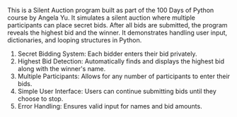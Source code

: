 This is a Silent Auction program built as part of the 100 Days of Python course by Angela Yu. It simulates a silent auction where multiple participants can place secret bids. After all bids are submitted, the program reveals the highest bid and the winner. It demonstrates handling user input, dictionaries, and looping structures in Python.
1. Secret Bidding System: Each bidder enters their bid privately.
2. Highest Bid Detection: Automatically finds and displays the highest bid along with the winner's name.
3. Multiple Participants: Allows for any number of participants to enter their bids.
4. Simple User Interface: Users can continue submitting bids until they choose to stop.
5. Error Handling: Ensures valid input for names and bid amounts.
